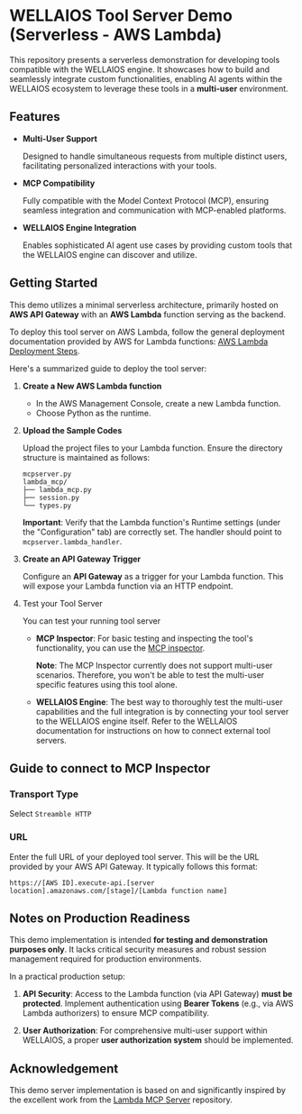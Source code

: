 # WELLAIOS Tool Server Demo (Serverless - AWS Lambda)

This repository presents a serverless demonstration for developing tools compatible with the WELLAIOS engine. It showcases how to build and seamlessly integrate custom functionalities, enabling AI agents within the WELLAIOS ecosystem to leverage these tools in a **multi-user** environment.

## Features

- **Multi-User Support**

  Designed to handle simultaneous requests from multiple distinct users, facilitating personalized interactions with your tools.

- **MCP Compatibility**

  Fully compatible with the Model Context Protocol (MCP), ensuring seamless integration and communication with MCP-enabled platforms.

- **WELLAIOS Engine Integration**

  Enables sophisticated AI agent use cases by providing custom tools that the WELLAIOS engine can discover and utilize.

## Getting Started

This demo utilizes a minimal serverless architecture, primarily hosted on **AWS API Gateway** with an **AWS Lambda** function serving as the backend.

To deploy this tool server on AWS Lambda, follow the general deployment documentation provided by AWS for Lambda functions: [AWS Lambda Deployment Steps](https://docs.aws.amazon.com/codedeploy/latest/userguide/deployment-steps-lambda.html).

Here's a summarized guide to deploy the tool server:

1.  **Create a New AWS Lambda function**

    - In the AWS Management Console, create a new Lambda function.
    - Choose Python as the runtime.

2.  **Upload the Sample Codes**

    Upload the project files to your Lambda function.
    Ensure the directory structure is maintained as follows:

    ```
    mcpserver.py
    lambda_mcp/
    ├── lambda_mcp.py
    ├── session.py
    └── types.py
    ```

    **Important**:
    Verify that the Lambda function's Runtime settings (under the "Configuration" tab) are correctly set.
    The handler should point to `mcpserver.lambda_handler`.

3.  **Create an API Gateway Trigger**

    Configure an **API Gateway** as a trigger for your Lambda function.
    This will expose your Lambda function via an HTTP endpoint.

4.  Test your Tool Server

    You can test your running tool server

    - **MCP Inspector**:
      For basic testing and inspecting the tool's functionality, you can use the [MCP inspector](https://github.com/modelcontextprotocol/inspector).

      **Note**: The MCP Inspector currently does not support multi-user scenarios. Therefore, you won't be able to test the multi-user specific features using this tool alone.

    - **WELLAIOS Engine**:
      The best way to thoroughly test the multi-user capabilities and the full integration is by connecting your tool server to the WELLAIOS engine itself.
      Refer to the WELLAIOS documentation for instructions on how to connect external tool servers.

## Guide to connect to MCP Inspector

### Transport Type

Select `Streamble HTTP`

### URL

Enter the full URL of your deployed tool server.
This will be the URL provided by your AWS API Gateway.
It typically follows this format:

`https://[AWS ID].execute-api.[server location].amazonaws.com/[stage]/[Lambda function name]`

## Notes on Production Readiness

This demo implementation is intended **for testing and demonstration purposes only**.
It lacks critical security measures and robust session management required for production environments.

In a practical production setup:

1. **API Security**: Access to the Lambda function (via API Gateway) **must be protected**. Implement authentication using **Bearer Tokens** (e.g., via AWS Lambda authorizers) to ensure MCP compatibility.

2. **User Authorization**: For comprehensive multi-user support within WELLAIOS, a proper **user authorization system** should be implemented.

## Acknowledgement

This demo server implementation is based on and significantly inspired by the excellent work from the [Lambda MCP Server](https://github.com/mikegc-aws/Lambda-MCP-Server) repository.
